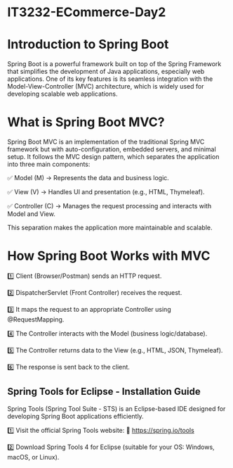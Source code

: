 # IT3232-ECommerce-Day2

# Introduction to Spring Boot

Spring Boot is a powerful framework built on top of the Spring Framework that simplifies the development of Java applications, especially web applications. One of its key features is its seamless integration with the Model-View-Controller (MVC) architecture, which is widely used for developing scalable web applications.



# What is Spring Boot MVC?
Spring Boot MVC is an implementation of the traditional Spring MVC framework but with auto-configuration, embedded servers, and minimal setup. It follows the MVC design pattern, which separates the application into three main components:

✅ Model (M) → Represents the data and business logic.

✅ View (V) → Handles UI and presentation (e.g., HTML, Thymeleaf).

✅ Controller (C) → Manages the request processing and interacts with Model and View.

This separation makes the application more maintainable and scalable.



# How Spring Boot Works with MVC
1️⃣ Client (Browser/Postman) sends an HTTP request.

2️⃣ DispatcherServlet (Front Controller) receives the request.

3️⃣ It maps the request to an appropriate Controller using @RequestMapping.

4️⃣ The Controller interacts with the Model (business logic/database).

5️⃣ The Controller returns data to the View (e.g., HTML, JSON, Thymeleaf).

6️⃣ The response is sent back to the client.



## Spring Tools for Eclipse - Installation Guide

Spring Tools (Spring Tool Suite - STS) is an Eclipse-based IDE designed for developing Spring Boot applications efficiently.


1️⃣ Visit the official Spring Tools website:
🔗 https://spring.io/tools

2️⃣ Download Spring Tools 4 for Eclipse (suitable for your OS: Windows, macOS, or Linux).
